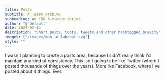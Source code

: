 ```yaml
---
title: Posts
subtitle: A Tweet archive
subheading: An LRG X-escape series
author: "@ Default"
date: 2024-02-15
description: "Short posts, toots, tweets and other hashtagged brevity"
images: ["/images/man_in_labcoat.svg"]
style: ""
---
```

I wasn't planning to create a posts area, because I didn't really think I'd maintain any kind of consistency. This isn't going to be like Twitter (where I posted thousands of things over the years). More like Facebook, where I've posted about 4 things. Ever.